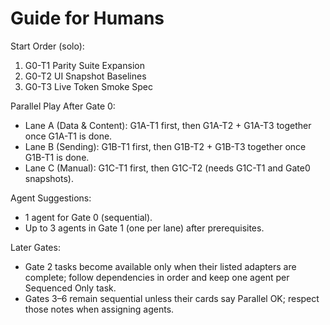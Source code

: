 ﻿Guide for Humans
================

Start Order (solo):
1. G0-T1 Parity Suite Expansion
2. G0-T2 UI Snapshot Baselines
3. G0-T3 Live Token Smoke Spec

Parallel Play After Gate 0:
- Lane A (Data & Content): G1A-T1 first, then G1A-T2 + G1A-T3 together once G1A-T1 is done.
- Lane B (Sending): G1B-T1 first, then G1B-T2 + G1B-T3 together once G1B-T1 is done.
- Lane C (Manual): G1C-T1 first, then G1C-T2 (needs G1C-T1 and Gate0 snapshots).

Agent Suggestions:
- 1 agent for Gate 0 (sequential).
- Up to 3 agents in Gate 1 (one per lane) after prerequisites.

Later Gates:
- Gate 2 tasks become available only when their listed adapters are complete; follow dependencies in order and keep one agent per Sequenced Only task.
- Gates 3–6 remain sequential unless their cards say Parallel OK; respect those notes when assigning agents.

